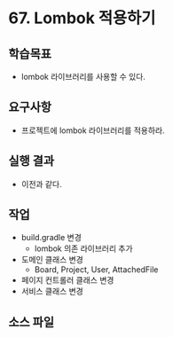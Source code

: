# 67. Lombok 적용하기

## 학습목표

- lombok 라이브러리를 사용할 수 있다.

## 요구사항

- 프로젝트에 lombok 라이브러리를 적용하라.

## 실행 결과

- 이전과 같다.

## 작업

- build.gradle 변경
  - lombok 의존 라이브러리 추가
- 도메인 클래스 변경
  - Board, Project, User, AttachedFile
- 페이지 컨트롤러 클래스 변경
- 서비스 클래스 변경
  
## 소스 파일

